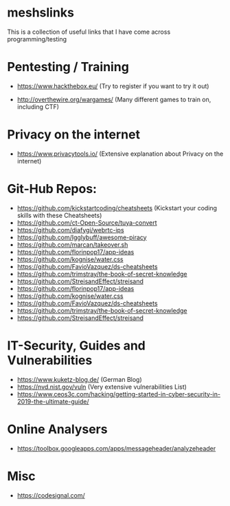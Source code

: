# meshslinks
This is a collection of useful links that I have come across programming/testing

# Pentesting / Training
  - https://www.hackthebox.eu/ (Try to register if you want to try it out)
  
  - http://overthewire.org/wargames/ (Many different games to train on, including CTF)

# Privacy on the internet
  - https://www.privacytools.io/ (Extensive explanation about Privacy on the internet)

# Git-Hub Repos:
  - https://github.com/kickstartcoding/cheatsheets (Kickstart your coding skills with these Cheatsheets)
  - https://github.com/ct-Open-Source/tuya-convert 
  - https://github.com/diafygi/webrtc-ips  
  - https://github.com/Igglybuff/awesome-piracy
  - https://github.com/marcan/takeover.sh  
  - https://github.com/florinpop17/app-ideas  
  - https://github.com/kognise/water.css  
  - https://github.com/FavioVazquez/ds-cheatsheets  
  - https://github.com/trimstray/the-book-of-secret-knowledge  
  - https://github.com/StreisandEffect/streisand  
  - https://github.com/florinpop17/app-ideas  
  - https://github.com/kognise/water.css  
  - https://github.com/FavioVazquez/ds-cheatsheets  
  - https://github.com/trimstray/the-book-of-secret-knowledge  
  - https://github.com/StreisandEffect/streisand
  
# IT-Security, Guides and Vulnerabilities
  - https://www.kuketz-blog.de/ (German Blog)
  - https://nvd.nist.gov/vuln (Very extensive vulnerabilities List)
  - https://www.ceos3c.com/hacking/getting-started-in-cyber-security-in-2019-the-ultimate-guide/
  
# Online Analysers
  - https://toolbox.googleapps.com/apps/messageheader/analyzeheader

# Misc
  - https://codesignal.com/
